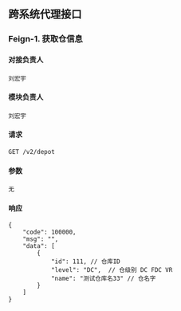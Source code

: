 
## 跨系统代理接口

### Feign-1. 获取仓信息
#### 对接负责人
    刘宏宇
#### 模块负责人
    刘宏宇
#### 请求
    GET /v2/depot
#### 参数
    无
#### 响应
    {
        "code": 100000,
        "msg": "",
        "data": [
            {
                "id": 111, // 仓库ID
                "level": "DC",  // 仓级别 DC FDC VR
                "name": "测试仓库名33" // 仓名字
            }
        ]
    }